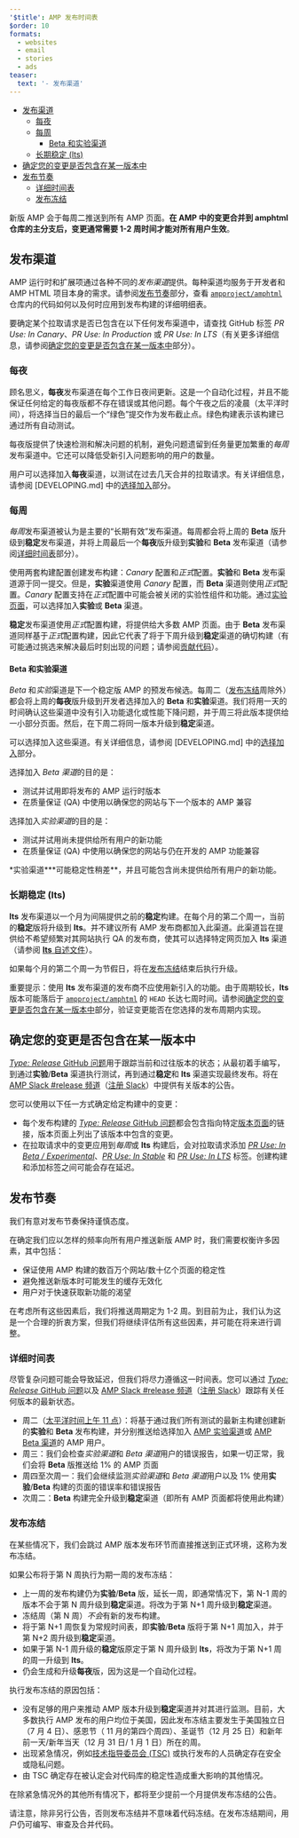 ```yaml
---
'$title': AMP 发布时间表
$order: 10
formats:
  - websites
  - email
  - stories
  - ads
teaser:
  text: '- 发布渠道'
---
```


<!--
This file is imported from https://github.com/ampproject/amphtml/blob/main/docs/release-schedule.md.
Please do not change this file.
If you have found a bug or an issue please
have a look and request a pull request there.
-->

- [发布渠道 ](#release-channels)
  - [每夜 ](#nightly)
  - [每周 ](#weekly)
    - [Beta 和实验渠道 ](#experimental-and-beta-channels)
  - [长期稳定 (lts) ](#long-term-stable-lts)
- [确定您的变更是否包含在某一版本中 ](#determining-if-your-change-is-in-a-release)
- [发布节奏 ](#release-cadence)
  - [详细时间表 ](#detailed-schedule)
  - [发布冻结 ](#release-freezes)

新版 AMP 会于每周二推送到所有 AMP 页面。**在 AMP 中的变更合并到 amphtml 仓库的主分支后，变更通常需要 1-2 周时间才能对所有用户生效**。

## 发布渠道 <a name="release-channels"></a>

AMP 运行时和扩展项通过各种不同的*发布渠道*提供。每种渠道均服务于开发者和 AMP HTML 项目本身的需求。请参阅[发布节奏](#release-cadence)部分，查看 [`ampproject/amphtml`](https://github.com/ampproject/amphtml) 仓库内的代码如何以及何时应用到发布构建的详细明细表。

要确定某个拉取请求是否已包含在以下任何发布渠道中，请查找 GitHub 标签 _PR Use: In Canary_、_PR Use: In Production_ 或 _PR Use: In LTS_（有关更多详细信息，请参阅[确定您的变更是否包含在某一版本中](#determining-if-your-change-is-in-a-release)部分）。

### 每夜 <a name="nightly"></a>

顾名思义，**每夜**发布渠道在每个工作日夜间更新。这是一个自动化过程，并且不能保证任何给定的每夜版都不存在错误或其他问题。每个午夜之后的凌晨（太平洋时间），将选择当日的最后一个“绿色”提交作为发布截止点。绿色构建表示该构建已通过所有自动测试。

每夜版提供了快速检测和解决问题的机制，避免问题遗留到任务量更加繁重的*每周*发布渠道中。它还可以降低受新引入问题影响的用户的数量。

用户可以选择加入**每夜**渠道，以测试在过去几天合并的拉取请求。有关详细信息，请参阅 [DEVELOPING.md] 中的[选择加入](https://github.com/ampproject/amphtml/blob/main/docs/developing.md#opting-in-to-pre-release-channels)部分。

### 每周 <a name="weekly"></a>

*每周*发布渠道被认为是主要的“长期有效”发布渠道。每周都会将上周的 **Beta** 版升级到**稳定**发布渠道，并将上周最后一个**每夜**版升级到**实验**和 **Beta** 发布渠道（请参阅[详细时间表](#detailed-schedule)部分）。

使用两套构建配置创建发布构建：_Canary_ 配置和*正式*配置。**实验**和 **Beta** 发布渠道源于同一提交。但是，**实验**渠道使用 _Canary_ 配置，而 **Beta** 渠道则使用*正式*配置。_Canary_ 配置支持在*正式*配置中可能会被关闭的实验性组件和功能。通过[实验页面](https://cdn.ampproject.org/experiments.html)，可以选择加入**实验**或 **Beta** 渠道。

**稳定**发布渠道使用*正式*配置构建，将提供给大多数 AMP 页面。由于 **Beta** 发布渠道同样基于*正式*配置构建，因此它代表了将于下周升级到**稳定**渠道的确切构建（有可能通过挑选来解决最后时刻出现的问题；请参阅[贡献代码](https://github.com/ampproject/amphtml/blob/main/docs/contributing-code.md#Cherry-picks)）。

#### Beta 和实验渠道 <a name="beta-and-experimental-channels"></a>

_Beta_ 和*实验*渠道是下一个稳定版 AMP 的预发布候选。每周二（[发布冻结](#release-freezes)周除外）都会将上周的**每夜**版升级到开发者选择加入的 **Beta** 和**实验**渠道。我们将用一天的时间确认这些渠道中没有引入功能退化或性能下降问题，并于周三将此版本提供给一小部分页面。然后，在下周二将同一版本升级到**稳定**渠道。

可以选择加入这些渠道。有关详细信息，请参阅 [DEVELOPING.md] 中的[选择加入](https://github.com/ampproject/amphtml/blob/main/docs/developing.md#opting-in-to-pre-release-channels)部分。

选择加入 *Beta 渠道*的目的是：

- 测试并试用即将发布的 AMP 运行时版本
- 在质量保证 (QA) 中使用以确保您的网站与下一个版本的 AMP 兼容

选择加入*实验渠道*的目的是：

- 测试并试用尚未提供给所有用户的新功能
- 在质量保证 (QA) 中使用以确保您的网站与仍在开发的 AMP 功能兼容

\*实验渠道**\*可能稳定性稍差**，并且可能包含尚未提供给所有用户的新功能。

### 长期稳定 (lts) <a name="long-term-stable-lts"></a>

**lts** 发布渠道以一个月为间隔提供之前的**稳定**构建。在每个月的第二个周一，当前的**稳定**版将升级到 **lts**。并不建议所有 AMP 发布商都加入此渠道。此渠道旨在提供给不希望频繁对其网站执行 QA 的发布商，使其可以选择特定网页加入 **lts** 渠道（请参阅 <a href="https://github.com/ampproject/amphtml/blob/main/docs/lts-release.md" data-md-type="link">**lts** 自述文件</a>）。

如果每个月的第二个周一为节假日，将在[发布冻结](#release-freezes)结束后执行升级。

重要提示：使用 **lts** 发布渠道的发布商不应使用新引入的功能。由于周期较长，**lts** 版本可能落后于 [`ampproject/amphtml`](https://github.com/ampproject/amphtml) 的 `HEAD` 长达七周时间。请参阅[确定您的变更是否包含在某一版本中](#determining-if-your-change-is-in-a-release)部分，验证变更能否在您选择的发布周期内实现。

## 确定您的变更是否包含在某一版本中 <a name="determining-if-your-change-is-in-a-release"></a>

[_Type: Release_ GitHub 问题](https://github.com/ampproject/amphtml/labels/Type%3A%20Release)用于跟踪当前和过往版本的状态；从最初着手编写，到通过**实验**/**Beta** 渠道执行测试，再到通过**稳定**和 **lts** 渠道实现最终发布。将在 [AMP Slack #release 频道](https://amphtml.slack.com/messages/C4NVAR0H3/)（[注册 Slack](https://bit.ly/amp-slack-signup)）中提供有关版本的公告。

您可以使用以下任一方式确定给定构建中的变更：

- 每个发布构建的 [_Type: Release_ GitHub 问题](https://github.com/ampproject/amphtml/labels/Type%3A%20Release)都会包含指向特定[版本页面](https://github.com/ampproject/amphtml/releases)的链接，版本页面上列出了该版本中包含的变更。
- 在拉取请求中的变更应用到*每周*或 **lts** 构建后，会对拉取请求添加 [_PR Use: In Beta / Experimental_](https://github.com/ampproject/amphtml/issues?q=label%3A%22PR+use%3A+In+Beta+%2F+Experimental%22)、[_PR Use: In Stable_](https://github.com/ampproject/amphtml/issues?utf8=%E2%9C%93&q=label%3A%22PR%20use%3A%20In%20Production%22) 和 [_PR Use: In LTS_](https://github.com/ampproject/amphtml/issues?utf8=%E2%9C%93&q=label%3A%22PR%20use%3A%20In%20LTS%22) 标签。创建构建和添加标签之间可能会存在延迟。

## 发布节奏 <a name="release-cadence"></a>

我们有意对发布节奏保持谨慎态度。

在确定我们应以怎样的频率向所有用户推送新版 AMP 时，我们需要权衡许多因素，其中包括：

- 保证使用 AMP 构建的数百万个网站/数十亿个页面的稳定性
- 避免推送新版本时可能发生的缓存无效化
- 用户对于快速获取新功能的渴望

在考虑所有这些因素后，我们将推送周期定为 1-2 周。到目前为止，我们认为这是一个合理的折衷方案，但我们将继续评估所有这些因素，并可能在将来进行调整。

### 详细时间表 <a name="detailed-schedule"></a>

尽管复杂问题可能会导致延迟，但我们将尽力遵循这一时间表。您可以通过 [_Type: Release_ GitHub 问题](https://github.com/ampproject/amphtml/labels/Type%3A%20Release)以及 [AMP Slack #release 频道](https://amphtml.slack.com/messages/C4NVAR0H3/)（[注册 Slack](https://bit.ly/amp-slack-signup)）跟踪有关任何版本的最新状态。

- 周二（[太平洋时间上午 11 点](https://www.google.com/search?q=11am+pacific+in+current+time+zone)）：将基于<a>通过我们所有测试的最新主构建</a>创建新的**实验**和 <strong>Beta</strong> 发布构建，并分别推送给选择加入 [AMP 实验渠道](#amp-experimental-and-beta-channels)或 [AMP Beta 渠道](#amp-experimental-and-beta-channels)的 AMP 用户。
- 周三：我们会检查*实验渠道*和 *Beta 渠道*用户的错误报告，如果一切正常，我们会将 **Beta** 版推送给 1% 的 AMP 页面
- 周四至次周一：我们会继续监测*实验渠道*和 *Beta 渠道*用户以及 1% 使用**实验**/**Beta** 构建的页面的错误率和错误报告
- 次周二：**Beta** 构建完全升级到**稳定**渠道（即所有 AMP 页面都将使用此构建）

### 发布冻结 <a name="release-freezes"></a>

在某些情况下，我们会跳过 AMP 版本发布环节而直接推送到正式环境，这称为发布冻结。

如果公布将于第 N 周执行为期一周的发布冻结：

- 上一周的发布构建仍为**实验**/**Beta** 版，延长一周，即通常情况下，第 N-1 周的版本不会于第 N 周升级到**稳定**渠道。将改为于第 N+1 周升级到**稳定**渠道。
- 冻结周（第 N 周）*不会*有新的发布构建。
- 将于第 N+1 周恢复为常规时间表，即**实验**/**Beta** 版将于第 N+1 周加入，并于第 N+2 周升级到**稳定**渠道。
- 如果于第 N-1 周升级的**稳定**版原定于第 N 周升级到 **lts**，将改为于第 N+1 周的周一升级到 **lts**。
- 仍会生成和升级**每夜**版，因为这是一个自动化过程。

执行发布冻结的原因包括：

- 没有足够的用户来推动 AMP 版本升级到**稳定**渠道并对其进行监测。目前，大多数执行 AMP 发布的用户均位于美国，因此发布冻结主要发生于美国独立日（7 月 4 日）、感恩节（ 11 月的第四个周四）、圣诞节（12 月 25 日）和新年前一天/新年当天（12 月 31 日/ 1 月 1 日）所在的周。
- 出现紧急情况，例如[技术指导委员会 (TSC)](https://github.com/ampproject/meta-tsc) 或执行发布的人员确定存在安全或隐私问题。
- 由 TSC 确定存在被认定会对代码库的稳定性造成重大影响的其他情况。

在除紧急情况外的其他所有情况下，都将至少提前一个月提供发布冻结的公告。

请注意，除非另行公告，否则发布冻结并不意味着代码冻结。在发布冻结期间，用户仍可编写、审查及合并代码。
